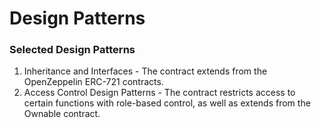 # Design Patterns

### Selected Design Patterns
1. Inheritance and Interfaces - The contract extends from the OpenZeppelin ERC-721 contracts.
2. Access Control Design Patterns - The contract restricts access to certain functions with role-based control, as well as extends from the Ownable contract.